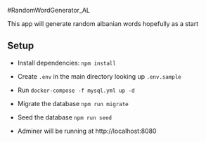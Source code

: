 #RandomWordGenerator_AL

This app will generate random albanian words hopefully
as a start

## Setup

* Install dependencies: `npm install`
* Create `.env` in the main directory looking up `.env.sample`
* Run `docker-compose -f mysql.yml up -d`
* Migrate the database `npm run migrate`
* Seed the database `npm run seed`

* Adminer will be running at http://localhost:8080
